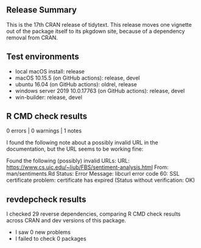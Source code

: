 ## Release Summary

This is the 17th CRAN release of tidytext. This release moves one vignette out of the package itself to its pkgdown site, because of a dependency removal from CRAN. 

## Test environments

* local macOS install: release
* macOS 10.15.5 (on GitHub actions): release, devel
* ubuntu 16.04 (on GitHub actions): oldrel, release
* windows server 2019 10.0.17763 (on GitHub actions): release, devel
* win-builder: release, devel

## R CMD check results

0 errors | 0 warnings | 1 notes

I found the following note about a possibly invalid URL in the documentation, but the URL seems to be working fine:

  Found the following (possibly) invalid URLs:
    URL: https://www.cs.uic.edu/~liub/FBS/sentiment-analysis.html
      From: man/sentiments.Rd
      Status: Error
      Message: libcurl error code 60:
        	SSL certificate problem: certificate has expired
        	(Status without verification: OK)


## revdepcheck results

I checked 29 reverse dependencies, comparing R CMD check results across CRAN and dev versions of this package.

 * I saw 0 new problems
 * I failed to check 0 packages
